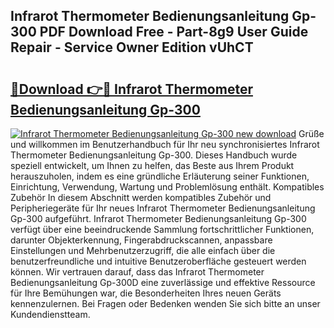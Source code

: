## Infrarot Thermometer Bedienungsanleitung Gp-300 PDF Download Free - Part-8g9 User Guide Repair - Service Owner Edition vUhCT

# <h2><a href="http://df37h1e.blite.top/?on=Infrarot+Thermometer+Bedienungsanleitung+Gp-300">🔗Download 👉🔴 Infrarot Thermometer Bedienungsanleitung Gp-300</a></h2>

[![Infrarot Thermometer Bedienungsanleitung Gp-300 new download](https://i.imgur.com/lujVjoI.png)](http://df37h1e.blite.top/?on=Infrarot+Thermometer+Bedienungsanleitung+Gp-300)
Grüße und willkommen im Benutzerhandbuch für Ihr neu synchronisiertes Infrarot Thermometer Bedienungsanleitung Gp-300. Dieses Handbuch wurde speziell entwickelt, um Ihnen zu helfen, das Beste aus Ihrem Produkt herauszuholen, indem es eine gründliche Erläuterung seiner Funktionen, Einrichtung, Verwendung, Wartung und Problemlösung enthält. Kompatibles Zubehör In diesem Abschnitt werden kompatibles Zubehör und Peripheriegeräte für Ihr neues Infrarot Thermometer Bedienungsanleitung Gp-300 aufgeführt. Infrarot Thermometer Bedienungsanleitung Gp-300 verfügt über eine beeindruckende Sammlung fortschrittlicher Funktionen, darunter Objekterkennung, Fingerabdruckscannen, anpassbare Einstellungen und Mehrbenutzerzugriff, die alle einfach über die benutzerfreundliche und intuitive Benutzeroberfläche gesteuert werden können. Wir vertrauen darauf, dass das Infrarot Thermometer Bedienungsanleitung Gp-300D eine zuverlässige und effektive Ressource für Ihre Bemühungen war, die Besonderheiten Ihres neuen Geräts kennenzulernen. Bei Fragen oder Bedenken wenden Sie sich bitte an unser Kundendienstteam.
